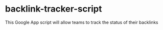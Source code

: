 # backlink-tracker-script
This Google App script will allow teams to track the status of their backlinks
